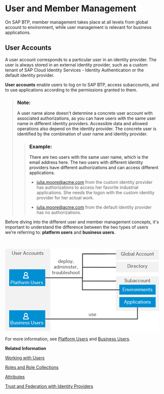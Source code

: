 <!-- loiocc1c676b43904066abb2a4838cbd0c37 -->

# User and Member Management

On SAP BTP, member management takes place at all levels from global account to environment, while user management is relevant for business applications.



<a name="loiocc1c676b43904066abb2a4838cbd0c37__section_ygb_5xw_jlb"/>

## User Accounts

A user account corresponds to a particular user in an identity provider. The user is always stored in an external identity provider, such as a custom tenant of SAP Cloud Identity Services - Identity Authentication or the default identity provider.

**User accounts** enable users to log on to SAP BTP, access subaccounts, and to use applications according to the permissions granted to them.

> ### Note:  
> A user name alone doesn't determine a concrete user account with associated authorizations, as you can have users with the same user name in different identity providers. Accessible data and allowed operations also depend on the identity provider. The concrete user is identified by the combination of user name and identity provider.
> 
> > ### Example:  
> > There are two users with the same user name, which is the email address here. The two users with different identity providers have different authorizations and can access different applications.
> > 
> > -   julia.moore@acme.com from the custom identity provider has authorizations to access her favorite industrial applications. She needs the logon with the custom identity provider for her actual work.
> > 
> > -   julia.moore@acme.com from the default identity provider has no authorizations.

Before diving into the different user and member management concepts, it's important to understand the difference between the two types of users we’re referring to: **platform users** and **business users**.

![]()

![Platform Users and Business Users](images/user-accounts_27c8463.png)

For more information, see [Platform Users](platform-users-4401316.md) and [Business Users](business-users-2e68494.md).

**Related Information**  


[Working with Users](../50-administration-and-ops/working-with-users-2c91f88.md "In the SAP BTP cockpit, you can see the users of your global account or subaccount, user-related identity provider information, and their authorizations. In a user's overview, you can create and delete users, and assign role collections. You can also display an overview of the role collections, where you can drill down all the way to the role, and see the application that the role belongs to.")

[Roles and Role Collections](../50-administration-and-ops/roles-and-role-collections-14a877c.md "Usually a role collection consists of one or multiple roles. You can use the SAP BTP cockpit to add or remove roles.")

[Attributes](../50-administration-and-ops/attributes-713f52a.md "Attributes use information that is specific to the user, for example the user's country. If the application developer in the Cloud Foundry environment of SAP BTP has created a country attribute to a role, this restricts the data a business user can see based on this attribute.")

[Trust and Federation with Identity Providers](../50-administration-and-ops/trust-and-federation-with-identity-providers-cb1bc8f.md "When setting up accounts you need to assign users. While we provide you with your first users to get you started, your organization has identity providers that you want to integrate.")

